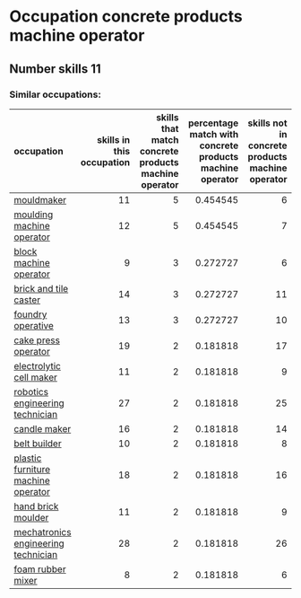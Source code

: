 # Occupation concrete products machine operator
## Number skills 11
### Similar occupations:
| occupation                                                                    |   skills in this occupation |   skills that match concrete products machine operator |   percentage match with concrete products machine operator |   skills not in concrete products machine operator |
|:------------------------------------------------------------------------------|----------------------------:|-------------------------------------------------------:|-----------------------------------------------------------:|---------------------------------------------------:|
| [mouldmaker](mouldmaker.md)                                                   |                          11 |                                                      5 |                                                   0.454545 |                                                  6 |
| [moulding machine operator](moulding_machine_operator.md)                     |                          12 |                                                      5 |                                                   0.454545 |                                                  7 |
| [block machine operator](block_machine_operator.md)                           |                           9 |                                                      3 |                                                   0.272727 |                                                  6 |
| [brick and tile caster](brick_and_tile_caster.md)                             |                          14 |                                                      3 |                                                   0.272727 |                                                 11 |
| [foundry operative](foundry_operative.md)                                     |                          13 |                                                      3 |                                                   0.272727 |                                                 10 |
| [cake press operator](cake_press_operator.md)                                 |                          19 |                                                      2 |                                                   0.181818 |                                                 17 |
| [electrolytic cell maker](electrolytic_cell_maker.md)                         |                          11 |                                                      2 |                                                   0.181818 |                                                  9 |
| [robotics engineering technician](robotics_engineering_technician.md)         |                          27 |                                                      2 |                                                   0.181818 |                                                 25 |
| [candle maker](candle_maker.md)                                               |                          16 |                                                      2 |                                                   0.181818 |                                                 14 |
| [belt builder](belt_builder.md)                                               |                          10 |                                                      2 |                                                   0.181818 |                                                  8 |
| [plastic furniture machine operator](plastic_furniture_machine_operator.md)   |                          18 |                                                      2 |                                                   0.181818 |                                                 16 |
| [hand brick moulder](hand_brick_moulder.md)                                   |                          11 |                                                      2 |                                                   0.181818 |                                                  9 |
| [mechatronics engineering technician](mechatronics_engineering_technician.md) |                          28 |                                                      2 |                                                   0.181818 |                                                 26 |
| [foam rubber mixer](foam_rubber_mixer.md)                                     |                           8 |                                                      2 |                                                   0.181818 |                                                  6 |
